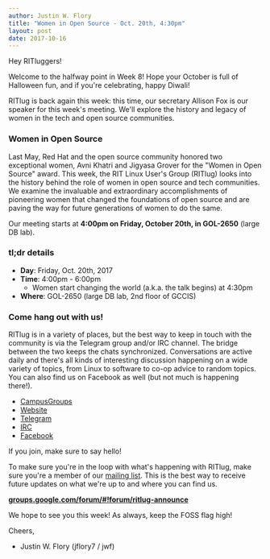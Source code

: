 ```yaml
---
author: Justin W. Flory
title: "Women in Open Source - Oct. 20th, 4:30pm"
layout: post
date: 2017-10-16
---
```


Hey RITluggers!

Welcome to the halfway point in Week 8! Hope your October is full of Halloween fun, and if you're celebrating, happy Diwali!

RITlug is back again this week: this time, our secretary Allison Fox is our speaker for this week's meeting. We'll explore the history and legacy of women in the tech and open source communities.


### Women in Open Source

Last May, Red Hat and the open source community honored two exceptional women, Avni Khatri and Jigyasa Grover for the "Women in Open Source" award. This week, the RIT Linux User's Group (RITlug) looks into the history behind the role of women in open source and tech communities. We examine the invaluable and extraordinary accomplishments of pioneering women that changed the foundations of open source and are paving the way for future generations of women to do the same.

Our meeting starts at **4:00pm on Friday, October 20th, in GOL-2650** (large DB lab).


### tl;dr details

* **Day**: Friday, Oct. 20th, 2017
* **Time**: 4:00pm - 6:00pm
    * Women start changing the world (a.k.a. the talk begins) at 4:30pm
* **Where**: GOL-2650 (large DB lab, 2nd floor of GCCIS)


### Come hang out with us!

RITlug is in a variety of places, but the best way to keep in touch with the community is via the Telegram group and/or IRC channel. The bridge between the two keeps the chats synchronized. Conversations are active daily and there's all kinds of interesting discussion happening on a wide variety of topics, from Linux to software to co-op advice to random topics. You can also find us on Facebook as well (but not much is happening there!).

* [CampusGroups](https://campusgroups.rit.edu/student_community?club_id=16071 "RITlug on CampusGroups")
* [Website](http://ritlug.com "RIT Linux Users Group website")
* [Telegram](https://t.me/ritlugclub "Join the Telegram group for RITlug")
* [IRC](https://webchat.freenode.net/?channels=ritlug "Join the IRC channel for RITlug in a web client")
* [Facebook](https://www.facebook.com/groups/RITLUG/ "RITlug on Facebook - not super active!")

If you join, make sure to say hello!

To make sure you're in the loop with what's happening with RITlug, make sure you're a member of our [mailing list](https://groups.google.com/forum/#!forum/ritlug-announce "RITlug mailing list - Google Groups"). This is the best way to receive future updates on what we're up to and where you can find us.

**[groups.google.com/forum/#!forum/ritlug-announce](https://groups.google.com/forum/#!forum/ritlug-announce "RITlug mailing list - Google Groups")**

We hope to see you this week! As always, keep the FOSS flag high!


Cheers,
- Justin W. Flory (jflory7 / jwf)
